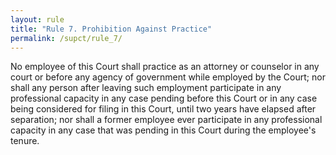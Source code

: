 ```yaml
---
layout: rule
title: "Rule 7. Prohibition Against Practice"
permalink: /supct/rule_7/
---
```


No employee of this Court shall practice as an attorney or counselor in any court or before any agency of government while employed by the Court; nor shall any person after leaving such employment participate in any professional capacity in any case pending before this Court or in any case being considered for filing in this Court, until two years have elapsed after separation; nor shall a former employee ever participate in any professional capacity in any case that was pending in this Court during the employee's tenure.